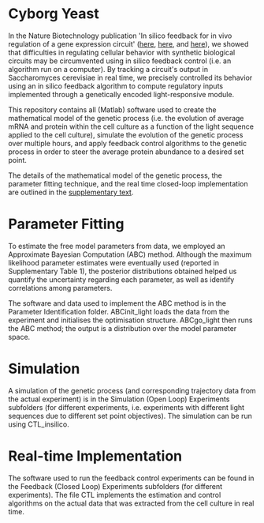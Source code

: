 Cyborg Yeast
===========

In the Nature Biotechnology publication 'In silico feedback for in vivo regulation of a gene expression circuit' (<a href="http://www.nature.com/nbt/journal/v29/n12/full/nbt.2018.html" target="_blank">here</a>, <a href="http://www.bbc.com/news/science-environment-15598887" target="_blank">here</a>, and <a href="http://control.ee.ethz.ch/index.cgi?page=publications&action=details&id=3903" target="_blank">here</a>), we showed that difficulties in regulating cellular behavior with synthetic biological circuits may be circumvented using in silico feedback control (i.e. an algorithm run on a computer). By tracking a circuit's output in Saccharomyces cerevisiae in real time, we precisely controlled its behavior using an in silico feedback algorithm to compute regulatory inputs implemented through a genetically encoded light-responsive module.

This repository contains all (Matlab) software used to create the mathematical model of the genetic process (i.e. the evolution of average mRNA and protein within the cell culture as a function of the light sequence applied to the cell culture), simulate the evolution of the genetic process over multiple hours, and apply feedback control algorithms to the genetic process in order to steer the average protein abundance to a desired set point.

The details of the mathematical model of the genetic process, the parameter fitting technique, and the real time closed-loop implementation are outlined in the <a href="http://www.nature.com/nbt/journal/v29/n12/extref/nbt.2018_S1.pdf" target="_blank">supplementary text</a>.

Parameter Fitting
==================

To estimate the free model parameters from data, we employed an Approximate Bayesian Computation (ABC) method. Although the maximum likelihood parameter estimates were eventually used (reported in Supplementary Table 1), the posterior distributions obtained helped us quantify the uncertainty regarding each parameter, as well as identify correlations among parameters.

The software and data used to implement the ABC method is in the Parameter Identification folder. ABCinit\_light loads the data from the experiment and initialises the optimisation structure. ABCgo\_light then runs the ABC method; the output is a distribution over the model parameter space.

Simulation
==========

A simulation of the genetic process (and corresponding trajectory data from the actual experiment) is in the Simulation (Open Loop) Experiments subfolders (for different experiments, i.e. experiments with different light sequences due to different set point objectives). The simulation can be run using CTL\_insilico.

Real-time Implementation
========================

The software used to run the feedback control experiments can be found in the Feedback (Closed Loop) Experiments subfolders (for different experiments). The file CTL implements the estimation and control algorithms on the actual data that was extracted from the cell culture in real time.

